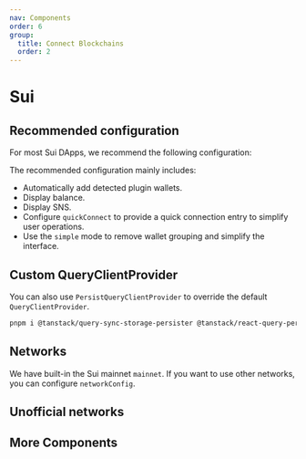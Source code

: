 ```yaml
---
nav: Components
order: 6
group:
  title: Connect Blockchains
  order: 2
---
```


# Sui

## Recommended configuration

For most Sui DApps, we recommend the following configuration:

<code src="./demos/recommend.tsx"></code>

The recommended configuration mainly includes:

- Automatically add detected plugin wallets.
- Display balance.
- Display SNS.
- Configure `quickConnect` to provide a quick connection entry to simplify user operations.
- Use the `simple` mode to remove wallet grouping and simplify the interface.

## Custom QueryClientProvider

You can also use `PersistQueryClientProvider` to override the default `QueryClientProvider`.

```bash
pnpm i @tanstack/query-sync-storage-persister @tanstack/react-query-persist-client
```

<code src="./demos/query-client.tsx"></code>

## Networks

We have built-in the Sui mainnet `mainnet`. If you want to use other networks, you can configure `networkConfig`.

<code src="./demos/networks.tsx"></code>

## Unofficial networks

<code src="./demos/networks-unofficial.tsx"></code>

## More Components

<code src="./demos/more-components.tsx"></code>
